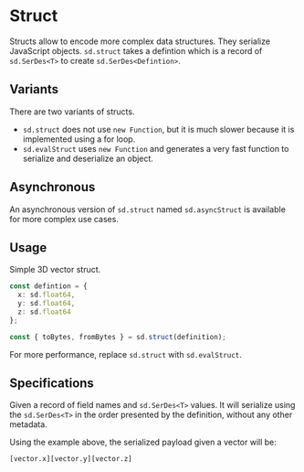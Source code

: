 # Struct

Structs allow to encode more complex data structures. They serialize JavaScript objects. `sd.struct` takes a defintion which is a record of `sd.SerDes<T>` to create `sd.SerDes<Defintion>`.

## Variants

There are two variants of structs.

- `sd.struct` does not use `new Function`, but it is much slower because it is implemented using a for loop.
- `sd.evalStruct` uses `new Function` and generates a very fast function to serialize and deserialize an object.

## Asynchronous

An asynchronous version of `sd.struct` named `sd.asyncStruct` is available for more complex use cases.

## Usage

Simple 3D vector struct.

```ts
const defintion = {
  x: sd.float64,
  y: sd.float64,
  z: sd.float64
};

const { toBytes, fromBytes } = sd.struct(definition);
```

For more performance, replace `sd.struct` with `sd.evalStruct`.

## Specifications

Given a record of field names and `sd.SerDes<T>` values. It will serialize using the `sd.SerDes<T>` in the order presented by the definition, without any other metadata.

Using the example above, the serialized payload given a vector will be:

```
[vector.x][vector.y][vector.z]
```